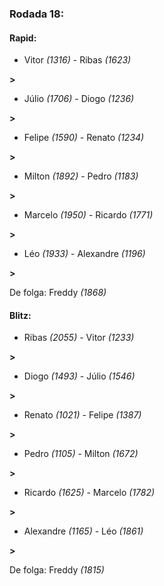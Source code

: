 ### Rodada 18:

#### Rapid:

* Vitor *(1316)* - Ribas *(1623)* 

**>** 
* Júlio *(1706)* - Diogo *(1236)* 

**>** 
* Felipe *(1590)* - Renato *(1234)* 

**>** 
* Milton *(1892)* - Pedro *(1183)* 

**>** 
* Marcelo *(1950)* - Ricardo *(1771)* 

**>** 
* Léo *(1933)* - Alexandre *(1196)* 

**>** 

De folga: Freddy *(1868)*

#### Blitz:

* Ribas *(2055)* - Vitor *(1233)* 

**>** 
* Diogo *(1493)* - Júlio *(1546)* 

**>** 
* Renato *(1021)* - Felipe *(1387)* 

**>** 
* Pedro *(1105)* - Milton *(1672)* 

**>** 
* Ricardo *(1625)* - Marcelo *(1782)* 

**>** 
* Alexandre *(1165)* - Léo *(1861)* 

**>** 

De folga: Freddy *(1815)*

